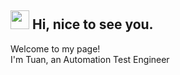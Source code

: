 <h2> <img src="https://emojis.slackmojis.com/emojis/images/1660853767/60881/meow_attention.gif?1660853767" width="30" /> Hi, nice to see you. </h2>

<p> Welcome to my page!  </br> I'm Tuan, an Automation Test Engineer </p>

<!--
**htuanln97/htuanln97** is a ✨ _special_ ✨ repository because its `README.md` (this file) appears on your GitHub profile.

Here are some ideas to get you started:

- 🔭 I’m currently working on ...
- 🌱 I’m currently learning ...
- 👯 I’m looking to collaborate on ...
- 🤔 I’m looking for help with ...
- 💬 Ask me about ...
- 📫 How to reach me: ...
- 😄 Pronouns: ...
- ⚡ Fun fact: ...
-->

